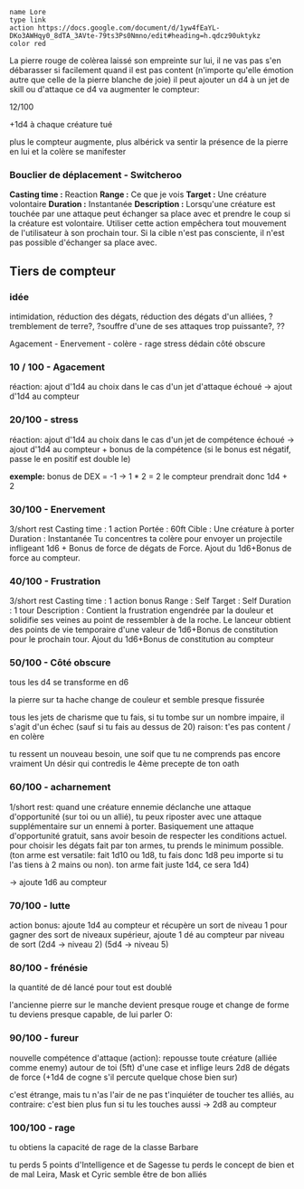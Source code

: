 
```button
name Lore
type link
action https://docs.google.com/document/d/1yw4fEaYL-DKo3AWHqy0_8dTA_3AVte-79ts3Ps0Nmno/edit#heading=h.qdcz90uktykz
color red
```

La pierre rouge de colèrea laissé son empreinte sur lui, il ne vas pas s'en débarasser si facilement
quand il est pas content (n'importe qu'elle émotion autre que celle de la pierre blanche de joie) il peut ajouter un d4 à un jet de skill ou d'attaque
ce d4 va augmenter le compteur:


12/100

+1d4 à chaque créature tué

plus le compteur augmente, plus albérick va sentir la présence de la pierre en lui
et la colère se manifester

### Bouclier de déplacement - Switcheroo 
**Casting time :** Reaction 
**Range :** Ce que je vois 
**Target :** Une créature volontaire 
**Duration :** Instantanée 
**Description :** Lorsqu'une créature est touchée par une attaque peut échanger sa place avec et prendre le coup si la créature est volontaire. Utiliser cette action empêchera tout mouvement de l'utilisateur à son prochain tour. Si la cible n'est pas consciente, il n'est pas possible d'échanger sa place avec.


## Tiers de compteur

### idée
intimidation, réduction des dégats, réduction des dégats d'un alliées, ?tremblement de terre?, ?souffre d'une de ses attaques trop puissante?, ??

Agacement - Enervement - colère - rage
stress
dédain
côté obscure

### 10 / 100 - Agacement 
réaction: ajout d'1d4 au choix dans le cas d'un jet d'attaque échoué 
-> ajout d'1d4 au compteur

### 20/100 - stress
réaction: ajout d'1d4 au choix dans le cas d'un jet de compétence échoué
-> ajout d'1d4 au compteur + bonus de la compétence 
(si le bonus est négatif, passe le en positif est double le)

**exemple:** 
bonus de DEX = -1
-> 1 * 2 = 2
le compteur prendrait donc 1d4 + 2

### 30/100 - Enervement 
3/short rest
Casting time : 1 action Portée : 60ft Cible : Une créature à porter Duration : Instantanée Tu concentres ta colère pour envoyer un projectile infligeant 1d6 + Bonus de force de dégats de Force. Ajout du 1d6+Bonus de force au compteur.

### 40/100 - Frustration 
3/short rest
Casting time : 1 action bonus Range : Self Target : Self Duration : 1 tour Description : Contient la frustration engendrée par la douleur et solidifie ses veines au point de ressembler à de la roche. Le lanceur obtient des points de vie temporaire d'une valeur de 1d6+Bonus de constitution pour le prochain tour. Ajout du 1d6+Bonus de constitution au compteur

### 50/100 - Côté obscure
tous les d4 se transforme en d6

la pierre sur ta hache change de couleur et semble presque fissurée

tous les  jets de charisme que tu fais, si tu tombe sur un nombre impaire, il s'agit d'un échec
(sauf si tu fais au dessus de 20)
raison: t'es pas content / en colère

tu ressent un nouveau besoin, une soif que tu ne comprends pas encore vraiment
Un désir qui contredis le 4ème precepte de ton oath

### 60/100 - acharnement
1/short  rest:
quand une créature ennemie déclanche une attaque d'opportunité (sur toi ou un allié), tu peux riposter avec une attaque supplémentaire sur un ennemi à porter. 
Basiquement une attaque d'opportunité gratuit, sans avoir besoin de respecter les conditions actuel.
pour choisir les dégats fait par ton armes, tu prends le minimum possible.
(ton arme est versatile: fait 1d10 ou 1d8, tu fais donc 1d8 peu importe si tu l'as tiens à 2 mains ou non). ton arme fait juste 1d4, ce sera 1d4)

-> ajoute 1d6 au compteur

### 70/100 - lutte
action bonus: ajoute 1d4 au compteur et récupère un sort de niveau 1
pour gagner des sort de niveaux supérieur, ajoute 1 dé au compteur par niveau de sort
(2d4 -> niveau 2)
(5d4 -> niveau 5) 

### 80/100 - frénésie
la quantité de dé lancé pour tout est doublé

l'ancienne pierre sur le manche devient presque rouge et change de forme
tu deviens presque capable, de lui parler O:

### 90/100 - fureur
nouvelle compétence d'attaque (action):
repousse toute créature (alliée comme enemy) autour de toi (5ft) d'une case et inflige leurs 2d8 de dégats de force (+1d4 de cogne s'il percute quelque chose bien sur)

c'est étrange, mais tu n'as l'air de ne pas t'inquiéter de toucher tes alliés, au contraire: c'est bien plus fun si tu les touches aussi
-> 2d8 au compteur

### 100/100 - rage
tu obtiens la capacité de rage de la classe Barbare

tu perds 5 points d'Intelligence et de Sagesse
tu perds le concept de bien et de mal
Leira, Mask et Cyric semble être de bon alliés